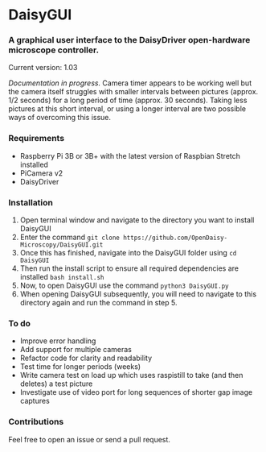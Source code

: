 # **DaisyGUI**
### A graphical user interface to the DaisyDriver open-hardware microscope controller.

Current version: 1.03

*Documentation in progress.* Camera timer appears to be working well but the camera itself struggles with smaller intervals between pictures (approx. 1/2 seconds) for a long period of time (approx. 30 seconds). Taking less pictures at this short interval, or using a longer interval are two possible ways of overcoming this issue.

### Requirements
+ Raspberry Pi 3B or 3B+ with the latest version of Raspbian Stretch installed
+ PiCamera v2
+ DaisyDriver

### Installation
1. Open terminal window and navigate to the directory you want to install DaisyGUI
2. Enter the command `git clone https://github.com/OpenDaisy-Microscopy/DaisyGUI.git`
3. Once this has finished, navigate into the DaisyGUI folder using `cd DaisyGUI`
4. Then run the install script to ensure all required dependencies are installed `bash install.sh`
5. Now, to open DaisyGUI use the command `python3 DaisyGUI.py`
6. When opening DaisyGUI subsequently, you will need to navigate to this directory again and run the command in step 5.

### To do
+ Improve error handling
+ Add support for multiple cameras
+ Refactor code for clarity and readability
+ Test time for longer periods (weeks)
+ Write camera test on load up which uses raspistill to take (and then deletes) a test picture
+ Investigate use of video port for long sequences of shorter gap image captures

### Contributions
Feel free to open an issue or send a pull request.
